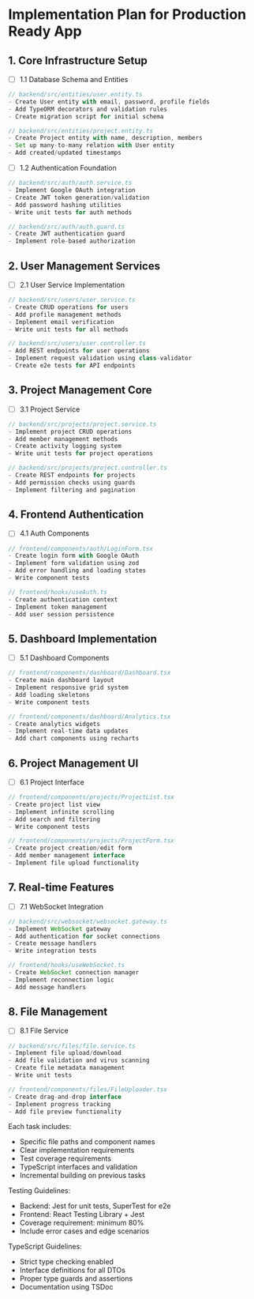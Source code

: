 # Implementation Plan for Production Ready App

## 1. Core Infrastructure Setup
- [ ] 1.1 Database Schema and Entities
```typescript
// backend/src/entities/user.entity.ts
- Create User entity with email, password, profile fields
- Add TypeORM decorators and validation rules
- Create migration script for initial schema

// backend/src/entities/project.entity.ts
- Create Project entity with name, description, members
- Set up many-to-many relation with User entity
- Add created/updated timestamps
```

- [ ] 1.2 Authentication Foundation
```typescript
// backend/src/auth/auth.service.ts
- Implement Google OAuth integration
- Create JWT token generation/validation
- Add password hashing utilities
- Write unit tests for auth methods

// backend/src/auth/auth.guard.ts
- Create JWT authentication guard
- Implement role-based authorization
```

## 2. User Management Services
- [ ] 2.1 User Service Implementation
```typescript
// backend/src/users/user.service.ts
- Create CRUD operations for users
- Add profile management methods
- Implement email verification
- Write unit tests for all methods

// backend/src/users/user.controller.ts
- Add REST endpoints for user operations
- Implement request validation using class-validator
- Create e2e tests for API endpoints
```

## 3. Project Management Core
- [ ] 3.1 Project Service
```typescript
// backend/src/projects/project.service.ts
- Implement project CRUD operations
- Add member management methods
- Create activity logging system
- Write unit tests for project operations

// backend/src/projects/project.controller.ts
- Create REST endpoints for projects
- Add permission checks using guards
- Implement filtering and pagination
```

## 4. Frontend Authentication
- [ ] 4.1 Auth Components
```typescript
// frontend/components/auth/LoginForm.tsx
- Create login form with Google OAuth
- Implement form validation using zod
- Add error handling and loading states
- Write component tests

// frontend/hooks/useAuth.ts
- Create authentication context
- Implement token management
- Add user session persistence
```

## 5. Dashboard Implementation
- [ ] 5.1 Dashboard Components
```typescript
// frontend/components/dashboard/Dashboard.tsx
- Create main dashboard layout
- Implement responsive grid system
- Add loading skeletons
- Write component tests

// frontend/components/dashboard/Analytics.tsx
- Create analytics widgets
- Implement real-time data updates
- Add chart components using recharts
```

## 6. Project Management UI
- [ ] 6.1 Project Interface
```typescript
// frontend/components/projects/ProjectList.tsx
- Create project list view
- Implement infinite scrolling
- Add search and filtering
- Write component tests

// frontend/components/projects/ProjectForm.tsx
- Create project creation/edit form
- Add member management interface
- Implement file upload functionality
```

## 7. Real-time Features
- [ ] 7.1 WebSocket Integration
```typescript
// backend/src/websocket/websocket.gateway.ts
- Implement WebSocket gateway
- Add authentication for socket connections
- Create message handlers
- Write integration tests

// frontend/hooks/useWebSocket.ts
- Create WebSocket connection manager
- Implement reconnection logic
- Add message handlers
```

## 8. File Management
- [ ] 8.1 File Service
```typescript
// backend/src/files/file.service.ts
- Implement file upload/download
- Add file validation and virus scanning
- Create file metadata management
- Write unit tests

// frontend/components/files/FileUploader.tsx
- Create drag-and-drop interface
- Implement progress tracking
- Add file preview functionality
```

Each task includes:
- Specific file paths and component names
- Clear implementation requirements
- Test coverage requirements
- TypeScript interfaces and validation
- Incremental building on previous tasks

Testing Guidelines:
- Backend: Jest for unit tests, SuperTest for e2e
- Frontend: React Testing Library + Jest
- Coverage requirement: minimum 80%
- Include error cases and edge scenarios

TypeScript Guidelines:
- Strict type checking enabled
- Interface definitions for all DTOs
- Proper type guards and assertions
- Documentation using TSDoc